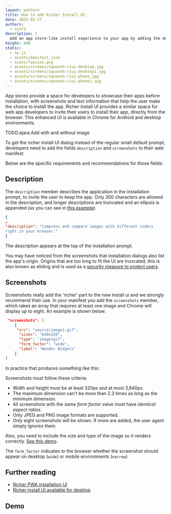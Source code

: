 ```yaml
---
layout: pattern
title: How to add Richer Install UI
date: 2023-03-27
authors:
  - ajara
description: |
  Add an app store-like install experience to your app by adding the description and screenshots fields to your manifest.
height: 800
static:
  - sw.js
  - assets/manifest.json
  - icons/favicon.png
  - assets/screens/squoosh-riui-desktop.jpg
  - assets/screens/squoosh-riui-desktop1.jpg
  - assets/screens/squoosh-riui-phone.jpg
  - assets/screens/squoosh-riui-phone1.jpg
---
```


App stores provide a space for developers to showcase their apps before installation, with screenshots and text information that help the user make the choice to install the app. Richer install UI provides a similar space for web app developers to invite their users to install their app, directly from the browser. This enhanced UI is available in Chrome for Android and desktop environments.

TODO:ajara Add with and without image

To get the richer install UI dialog instead of the regular small default prompt, developers need to add the fields `description` and `screenshots` to their web manifest.

Below are the specific requirements and recommendations for those fields:

## Description

The `description` member describes the application in the installation prompt, to invite the user to keep the app. Only 300 characters are allowed in the description, and longer descriptions are truncated and an ellipsis is appended (as you can see in [this example](https://glitch.com/edit/#!/richerinstall-longer-description)).

```json
{
…
"description": "Compress and compare images with different codecs
right in your browser."
}
```

The description appears at the top of the installation prompt.

You may have noticed from the screenshots that installation dialogs also list the app's origin. Origins that are too long to fit the UI are truncated, this is also known as eliding and is used
as a [security measure to protect users](https://chromium.googlesource.com/chromium/src/+/master/docs/security/url_display_guidelines/url_display_guidelines.md#eliding-urls).

## Screenshots

Screenshots really add the 'richer' part to the new install ui and we strongly recommend their use. In your manifest you add the `screenshots` member, which takes an array that requires at least one image and Chrome will display up to eight. An example is shown below.

```json
 "screenshots": [
    {
     "src": "source/image1.gif",
      "sizes": "640x320",
      "type": "image/gif",
      "form_factor": "wide",
      "label": "Wonder Widgets"
    }
]
```

In practice that produces something like this:

Screenshots must follow these criteria:

- Width and height must be at least 320px and at most 3,840px.
- The maximum dimension can't be more than 2.3 times as long as the minimum dimension.
- All screenshots with the _same form factor_ value must have _identical aspect ratios_.
- Only JPEG and PNG image formats are supported.
- Only eight screenshots will be shown. If more are added, the user agent simply ignores them.

Also, you need to include the size and type of the image so it renders correctly. [See this demo](https://glitch.com/edit/#!/richerinstall-screenshot?path=manifest.json%3A14%3A24).

The `form_factor` indicates to the browser whether the screenshot should appear on desktop (`wide`) or mobile environments (`narrow`)

## Further reading

- [Richer PWA installation UI](https://developer.chrome.com/blog/richer-pwa-installation/)
- [Richer install UI available for desktop](https://developer.chrome.com/blog/richer-install-ui-desktop/)

## Demo
